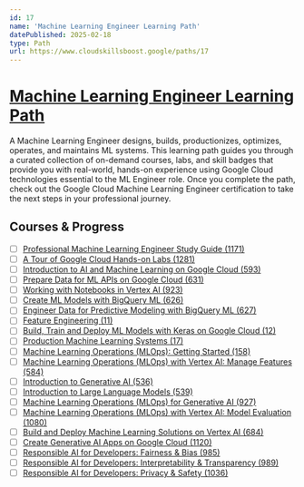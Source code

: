 ```yaml
---
id: 17
name: 'Machine Learning Engineer Learning Path'
datePublished: 2025-02-18
type: Path
url: https://www.cloudskillsboost.google/paths/17
---
```


# [Machine Learning Engineer Learning Path](https://www.cloudskillsboost.google/paths/17)

A Machine Learning Engineer designs, builds,  productionizes, optimizes, operates, and maintains ML systems. This learning path guides you through a curated collection of on-demand courses, labs, and skill badges that provide you with real-world, hands-on experience using Google Cloud technologies essential to the ML Engineer role. Once you complete the path, check out the Google Cloud Machine Learning Engineer certification to take the next steps in your professional journey.

## Courses & Progress

- [ ] [Professional Machine Learning Engineer Study Guide (1171)](../courses/Professional-Machine-Learning-Engineer-Study-Guide.md)
- [ ] [A Tour of Google Cloud Hands-on Labs (1281)](../courses/A-Tour-of-Google-Cloud-Hands-on-Labs.md)
- [ ] [Introduction to AI and Machine Learning on Google Cloud (593)](../courses/Introduction-to-AI-and-Machine-Learning-on-Google-Cloud.md)
- [ ] [Prepare Data for ML APIs on Google Cloud (631)](../courses/Prepare-Data-for-ML-APIs-on-Google-Cloud.md)
- [ ] [Working with Notebooks in Vertex AI (923)](../courses/Working-with-Notebooks-in-Vertex-AI.md)
- [ ] [Create ML Models with BigQuery ML (626)](../courses/Create-ML-Models-with-BigQuery-ML.md)
- [ ] [Engineer Data for Predictive Modeling with BigQuery ML (627)](../courses/Engineer-Data-for-Predictive-Modeling-with-BigQuery-ML.md)
- [ ] [Feature Engineering (11)](../courses/Feature-Engineering.md)
- [ ] [Build, Train and Deploy ML Models with Keras on Google Cloud (12)](../courses/Build-Train-and-Deploy-ML-Models-with-Keras-on-Google-Cloud.md)
- [ ] [Production Machine Learning Systems (17)](../courses/Production-Machine-Learning-Systems.md)
- [ ] [Machine Learning Operations (MLOps): Getting Started (158)](../courses/Machine-Learning-Operations-(MLOps)-Getting-Started.md)
- [ ] [Machine Learning Operations (MLOps) with Vertex AI: Manage Features (584)](../courses/Machine-Learning-Operations-(MLOps)-with-Vertex-AI-Manage-Features.md)
- [ ] [Introduction to Generative AI (536)](../courses/Introduction-to-Generative-AI.md)
- [ ] [Introduction to Large Language Models (539)](../courses/Introduction-to-Large-Language-Models.md)
- [ ] [Machine Learning Operations (MLOps)  for Generative AI (927)](../courses/Machine-Learning-Operations-(MLOps)--for-Generative-AI.md)
- [ ] [Machine Learning Operations (MLOps) with Vertex AI: Model Evaluation (1080)](../courses/Machine-Learning-Operations-(MLOps)-with-Vertex-AI-Model-Evaluation.md)
- [ ] [Build and Deploy Machine Learning Solutions on Vertex AI (684)](../courses/Build-and-Deploy-Machine-Learning-Solutions-on-Vertex-AI.md)
- [ ] [Create Generative AI Apps on Google Cloud (1120)](../courses/Create-Generative-AI-Apps-on-Google-Cloud.md)
- [ ] [Responsible AI for Developers: Fairness & Bias (985)](../courses/Responsible-AI-for-Developers-Fairness-&-Bias.md)
- [ ] [Responsible AI for Developers: Interpretability & Transparency (989)](../courses/Responsible-AI-for-Developers-Interpretability-&-Transparency.md)
- [ ] [Responsible AI for Developers: Privacy & Safety (1036)](../courses/Responsible-AI-for-Developers-Privacy-&-Safety.md)
